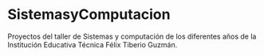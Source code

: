 # SistemasyComputacion
Proyectos del taller de Sistemas y computación de los diferentes años de la Institución Educativa Técnica Félix Tiberio Guzmán.
